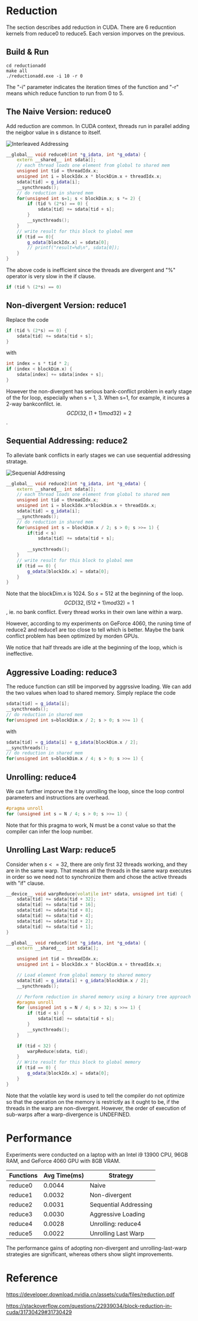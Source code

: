 # Reduction 
The section describes add reduction in CUDA. There are 6 reducntion kernels from reduce0 to reduce5. Each version imporves on the previous. 

## Build & Run
```shell
cd reductionadd
make all
./reductionadd.exe -i 10 -r 0
```
The "-i" parameter indicates the iteration times of the function and "-r" means which reduce function to run from 0 to 5.

## The Naive Version: reduce0

Add reduction are common. In CUDA context, threads run in parallel adding the neigbor value in s distance to itself. 

![Interleaved Addressing](pics/interleaved_addresssing.png)

```cpp
__global__ void reduce0(int *g_idata, int *g_odata) {
    extern __shared__ int sdata[];
    // each thread loads one element from global to shared mem
    unsigned int tid = threadIdx.x;
    unsigned int i = blockIdx.x * blockDim.x + threadIdx.x;
    sdata[tid] = g_idata[i];
    __syncthreads();
    // do reduction in shared mem
    for(unsigned int s=1; s < blockDim.x; s *= 2) {
        if (tid % (2*s) == 0) {
            sdata[tid] += sdata[tid + s];
        }
        __syncthreads();
    }
    // write result for this block to global mem
    if (tid == 0){
        g_odata[blockIdx.x] = sdata[0];
        // printf("result=%d\n", sdata[0]);
    }
}
```
The above code is inefficient since the threads are divergent and "%" operator is very slow in the if clause.
```cpp
if (tid % (2*s) == 0)
```

## Non-divergent Version: reduce1

Replace the code
```cpp
if (tid % (2*s) == 0) {
    sdata[tid] += sdata[tid + s];
}
```
with
```cpp
int index = s * tid * 2;
if (index < blockDim.x) {
    sdata[index] += sdata[index + s];
}
```
However the non-divergent has serious bank-conflict problem in early stage of the for loop, especially when s = 1, 3. When s=1, for example, it incures a 2-way bankconfilct. ie. $$GCD(32, (1+1)mod32) = 2$$.

## Sequential Addressing: reduce2

To alleviate bank conflicts in early stages we can use sequential addressing stratage.

![Sequenial Addressing](pics/sequential_addressing.png)

```cpp
__global__ void reduce2(int *g_idata, int *g_odata) {
    extern __shared__ int sdata[];
    // each thread loads one element from global to shared mem
    unsigned int tid = threadIdx.x;
    unsigned int i = blockIdx.x*blockDim.x + threadIdx.x;
    sdata[tid] = g_idata[i];
    __syncthreads();
    // do reduction in shared mem
    for(unsigned int s = blockDim.x / 2; s > 0; s >>= 1) {
        if(tid < s)
            sdata[tid] += sdata[tid + s];
        
        __syncthreads();
    }
    // write result for this block to global mem
    if (tid == 0) {
        g_odata[blockIdx.x] = sdata[0];
    }
}
```
Note that the blockDim.x is 1024.  So $s = 512$ at the beginning of the loop. $$GCD(32, (512 + 1)mod32) = 1$$, ie. no bank conflict. Every thread works in their own lane within a warp.

However, according to my experiments on GeForce 4060, the runing time of reduce2 and reduce1 are too close to tell which is better. Maybe the bank conflict problem has been optimized by morden GPUs.

We notice that half threads are idle at the beginning of the loop, which is ineffective.

## Aggressive Loading: reduce3
The reduce function can still be imporved by aggrssive loading. We can add the two values when load to shared memory. Simply replace the code
```cpp
sdata[tid] = g_idata[i];
__syncthreads();
// do reduction in shared mem
for(unsigned int s=blockDim.x / 2; s > 0; s >>= 1) {
```
with
```cpp
sdata[tid] = g_idata[i] + g_idata[blockDim.x / 2];
__syncthreads();
// do reduction in shared mem
for(unsigned int s=blockDim.x / 4; s > 0; s >>= 1) {
```

## Unrolling: reduce4
We can further imporve the it by unrolling the loop, since the loop control parameters and instructions are overhead.

```cpp
#pragma unroll
for (unsigned int s = N / 4; s > 0; s >>= 1) {
```

Note that for this pragma to work, N must be a const value so that the compiler can infer the loop number.

## Unrolling Last Warp: reduce5
Consider when $s<=32$, there are only first 32 threads working, and they are in the same warp. That means all the threads in the same warp executes in order so we need not to synchronize them and chose the active threads with "if" clause. 

```cpp
__device__ void warpReduce(volatile int* sdata, unsigned int tid) {
    sdata[tid] += sdata[tid + 32];
    sdata[tid] += sdata[tid + 16];
    sdata[tid] += sdata[tid + 8];
    sdata[tid] += sdata[tid + 4];
    sdata[tid] += sdata[tid + 2];
    sdata[tid] += sdata[tid + 1]; 
}

__global__ void reduce5(int *g_idata, int *g_odata) {
    extern __shared__  int sdata[];

    unsigned int tid = threadIdx.x;
    unsigned int i = blockIdx.x * blockDim.x + threadIdx.x;

    // Load element from global memory to shared memory
    sdata[tid] = g_idata[i] + g_idata[blockDim.x / 2];
    __syncthreads();

    // Perform reduction in shared memory using a binary tree approach
    #pragma unroll
    for (unsigned int s = N / 4; s > 32; s >>= 1) {
        if (tid < s) {
            sdata[tid] += sdata[tid + s];
        }
        __syncthreads();
    }

    if (tid < 32) {
        warpReduce(sdata, tid);
    }
    // Write result for this block to global memory
    if (tid == 0) {
        g_odata[blockIdx.x] = sdata[0];
    }
}
```

Note that the volatile key word is used to tell the compiler do not optimize so that the operation on the memory is restrictly as it ought to be, if the threads in the warp are non-divergent. However, the order of execution of sub-warps after a warp-divergence is UNDEFINED.


# Performance
Experiments were conducted on a laptop with an Intel i9 13900 CPU, 96GB RAM, and GeForce 4060 GPU with 8GB VRAM.

| Functions | Avg Time(ms) | Strategy|
|-----------|--------------|---------|
| reduce0| 0.0044|   Naive        |
| reduce1| 0.0032|  Non-divergent |
| reduce2| 0.0031|Sequential Addressing|
| reduce3| 0.0030|Aggressive Loading|
| reduce4| 0.0028|Unrolling: reduce4|
| reduce5| 0.0022|Unrolling Last Warp|

The performance gains of adopting non-divergent and unrolling-last-warp strategies are significant, whereas others show slight improvements.

# Reference
https://developer.download.nvidia.cn/assets/cuda/files/reduction.pdf

https://stackoverflow.com/questions/22939034/block-reduction-in-cuda/31730429#31730429
